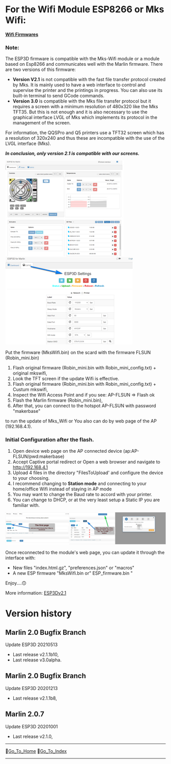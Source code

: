 # For the Wifi Module ESP8266 or Mks Wifi:

[**Wifi Firmwares**](https://github.com/Foxies-CSTL/Marlin_2.1.x/tree/Firmwares/ESP3D)

### Note:
 The ESP3D firmware is compatible with the Mks-Wifi module or a module based on Esp8266 and communicates well with the Marlin firmware. There are two versions of this firmware:
- **Version V2.1** is not compatible with the fast file transfer protocol created by Mks. It is mainly used to have a web interface to control and supervise the printer and the printings in progress. You can also use its built-in terminal to send GCode commands.
- **Version 3.0** is compatible with the Mks file transfer protocol but it requires a screen with a minimum resolution of 480x320 like the Mks TFT35. But this is not enough and it is also necessary to use the graphical interface LVGL of Mks which implements its protocol in the management of the screen.

For information, the QQSPro and Q5 printers use a TFT32 screen which has a resolution of 320x240 and thus these are incompatible with the use of the LVGL interface (Mks).

**_In conclusion, only version 2.1 is compatible with our screens._**


![UI ESP3D with Module Wifi MKS](./images/QQSPro_ESP3D.png)![UI ESP3D2](./images/ESP_UI2.png)

Put the firmware (MksWifi.bin) on the scard with the firmware FLSUN (Robin_mini.bin)
1. Flash original firmware (Robin_mini.bin with Robin_mini_config.txt) + original mkswifi,
2. Look the TFT screen if the update Wifi is effective. 
2. Flash original firmware (Robin_mini.bin with Robin_mini_config.txt) + Custum mkswifi, 
3. Inspect the Wifi Access Point and if you see: AP-FLSUN => Flash ok 
4. Flash the Marlin firmware (Robin_mini.bin), 
5. After that, you can connect to the hotspot AP-FLSUN with password "makerbase"

to run the update of Mks_Wifi or You also can do by web page of the AP (192.168.4.1).

 ### Initial Configuration after the flash.

1. Open device web page on the AP connected device (ap:AP-FLSUN/pwd:makerbase)
2. Accept Captive portal redirect or Open a web browser and navigate to http://192.168.4.1
3. Upload 4 files in the directory "FilesToUpload' and configure the device to your choosing.
4. I recommend changing to **Station mode** and connecting to your home/office Wifi instead of staying in AP mode
5. You may want to change the Baud rate to accord with your printer.
6. You can change to DHCP, or at the very least setup a Static IP you are familiar with.

![UI ESP3D](./images/ESP-UI.png)

Once reconnected to the module's web page, you can update it through the interface with:
 - New files "index.html.gz", "preferences.json" or "macros"
 - A new ESP firmware "MksWifi.bin or" ESP_firmware.bin "

Enjoy....🙃

More information: [ESP3Dv2.1](https://github.com/luc-github/ESP3D/wiki/Install-Instructions)


# Version history
## Marlin 2.0 Bugfix Branch
 Update ESP3D 20210513 
  - Last release v2.1.1b10,
  - Last release v3.0alpha.

## Marlin 2.0 Bugfix Branch
 Update ESP3D 20201213 
  - Last release v2.1.1b8,

## Marlin 2.0.7 
 Update ESP3D 20201001 
  - Last release v2.1.0,

***  
🚸[Go_To_Home](Home)                                   🚸[Go_To_Index](_Sidebar)
***